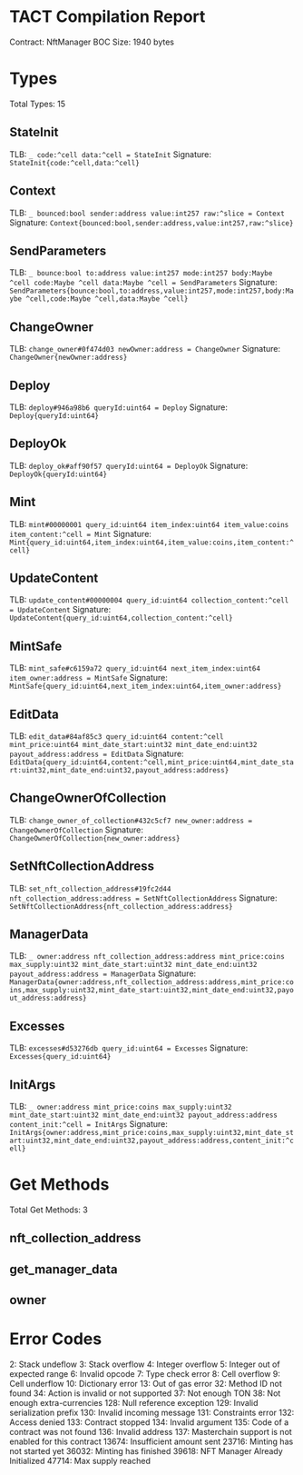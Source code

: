 # TACT Compilation Report

Contract: NftManager BOC Size: 1940 bytes

# Types

Total Types: 15

## StateInit

TLB: `_ code:^cell data:^cell = StateInit` Signature: `StateInit{code:^cell,data:^cell}`

## Context

TLB: `_ bounced:bool sender:address value:int257 raw:^slice = Context` Signature:
`Context{bounced:bool,sender:address,value:int257,raw:^slice}`

## SendParameters

TLB:
`_ bounce:bool to:address value:int257 mode:int257 body:Maybe ^cell code:Maybe ^cell data:Maybe ^cell = SendParameters`
Signature:
`SendParameters{bounce:bool,to:address,value:int257,mode:int257,body:Maybe ^cell,code:Maybe ^cell,data:Maybe ^cell}`

## ChangeOwner

TLB: `change_owner#0f474d03 newOwner:address = ChangeOwner` Signature:
`ChangeOwner{newOwner:address}`

## Deploy

TLB: `deploy#946a98b6 queryId:uint64 = Deploy` Signature: `Deploy{queryId:uint64}`

## DeployOk

TLB: `deploy_ok#aff90f57 queryId:uint64 = DeployOk` Signature: `DeployOk{queryId:uint64}`

## Mint

TLB: `mint#00000001 query_id:uint64 item_index:uint64 item_value:coins item_content:^cell = Mint`
Signature: `Mint{query_id:uint64,item_index:uint64,item_value:coins,item_content:^cell}`

## UpdateContent

TLB: `update_content#00000004 query_id:uint64 collection_content:^cell = UpdateContent` Signature:
`UpdateContent{query_id:uint64,collection_content:^cell}`

## MintSafe

TLB: `mint_safe#c6159a72 query_id:uint64 next_item_index:uint64 item_owner:address = MintSafe`
Signature: `MintSafe{query_id:uint64,next_item_index:uint64,item_owner:address}`

## EditData

TLB:
`edit_data#84af85c3 query_id:uint64 content:^cell mint_price:uint64 mint_date_start:uint32 mint_date_end:uint32 payout_address:address = EditData`
Signature:
`EditData{query_id:uint64,content:^cell,mint_price:uint64,mint_date_start:uint32,mint_date_end:uint32,payout_address:address}`

## ChangeOwnerOfCollection

TLB: `change_owner_of_collection#432c5cf7 new_owner:address = ChangeOwnerOfCollection` Signature:
`ChangeOwnerOfCollection{new_owner:address}`

## SetNftCollectionAddress

TLB: `set_nft_collection_address#19fc2d44 nft_collection_address:address = SetNftCollectionAddress`
Signature: `SetNftCollectionAddress{nft_collection_address:address}`

## ManagerData

TLB:
`_ owner:address nft_collection_address:address mint_price:coins max_supply:uint32 mint_date_start:uint32 mint_date_end:uint32 payout_address:address = ManagerData`
Signature:
`ManagerData{owner:address,nft_collection_address:address,mint_price:coins,max_supply:uint32,mint_date_start:uint32,mint_date_end:uint32,payout_address:address}`

## Excesses

TLB: `excesses#d53276db query_id:uint64 = Excesses` Signature: `Excesses{query_id:uint64}`

## InitArgs

TLB:
`_ owner:address mint_price:coins max_supply:uint32 mint_date_start:uint32 mint_date_end:uint32 payout_address:address content_init:^cell = InitArgs`
Signature:
`InitArgs{owner:address,mint_price:coins,max_supply:uint32,mint_date_start:uint32,mint_date_end:uint32,payout_address:address,content_init:^cell}`

# Get Methods

Total Get Methods: 3

## nft_collection_address

## get_manager_data

## owner

# Error Codes

2: Stack undeflow 3: Stack overflow 4: Integer overflow 5: Integer out of expected range 6: Invalid
opcode 7: Type check error 8: Cell overflow 9: Cell underflow 10: Dictionary error 13: Out of gas
error 32: Method ID not found 34: Action is invalid or not supported 37: Not enough TON 38: Not
enough extra-currencies 128: Null reference exception 129: Invalid serialization prefix 130: Invalid
incoming message 131: Constraints error 132: Access denied 133: Contract stopped 134: Invalid
argument 135: Code of a contract was not found 136: Invalid address 137: Masterchain support is not
enabled for this contract 13674: Insufficient amount sent 23716: Minting has not started yet 36032:
Minting has finished 39618: NFT Manager Already Initialized 47714: Max supply reached
